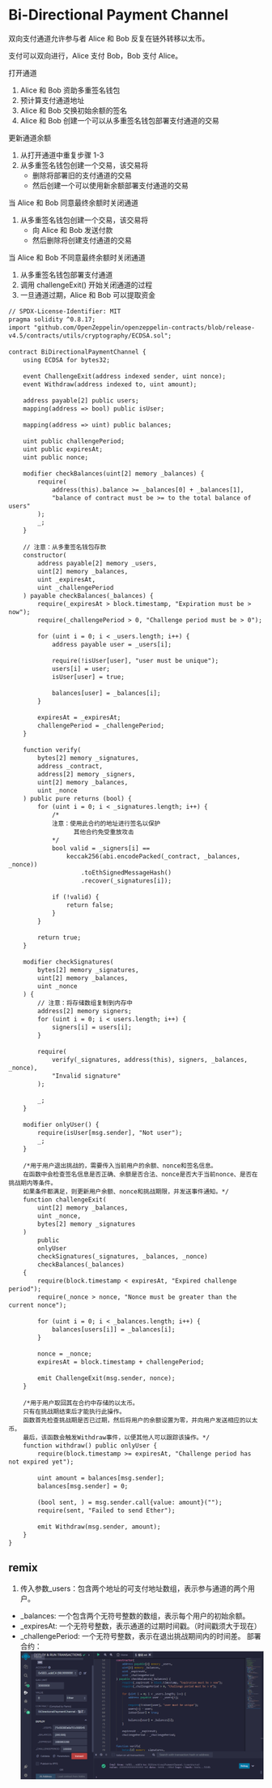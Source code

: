 # Bi-Directional Payment Channel
双向支付通道允许参与者 Alice 和 Bob 反复在链外转移以太币。

支付可以双向进行，Alice 支付 Bob，Bob 支付 Alice。

打开通道
1. Alice 和 Bob 资助多重签名钱包
2. 预计算支付通道地址  
3. Alice 和 Bob 交换初始余额的签名
4. Alice 和 Bob 创建一个可以从多重签名钱包部署支付通道的交易

更新通道余额
1. 从打开通道中重复步骤 1-3
2. 从多重签名钱包创建一个交易，该交易将
   - 删除将部署旧的支付通道的交易
   - 然后创建一个可以使用新余额部署支付通道的交易

当 Alice 和 Bob 同意最终余额时关闭通道
1. 从多重签名钱包创建一个交易，该交易将
   - 向 Alice 和 Bob 发送付款
   - 然后删除将创建支付通道的交易

当 Alice 和 Bob 不同意最终余额时关闭通道
1. 从多重签名钱包部署支付通道
2. 调用 challengeExit() 开始关闭通道的过程
3. 一旦通道过期，Alice 和 Bob 可以提取资金

```solidity
// SPDX-License-Identifier: MIT
pragma solidity ^0.8.17;
import "github.com/OpenZeppelin/openzeppelin-contracts/blob/release-v4.5/contracts/utils/cryptography/ECDSA.sol";

contract BiDirectionalPaymentChannel {
    using ECDSA for bytes32;

    event ChallengeExit(address indexed sender, uint nonce);
    event Withdraw(address indexed to, uint amount);

    address payable[2] public users;
    mapping(address => bool) public isUser;

    mapping(address => uint) public balances;

    uint public challengePeriod;
    uint public expiresAt;
    uint public nonce;

    modifier checkBalances(uint[2] memory _balances) {
        require(
            address(this).balance >= _balances[0] + _balances[1],
            "balance of contract must be >= to the total balance of users"
        );
        _;
    }

    // 注意：从多重签名钱包存款
    constructor(
        address payable[2] memory _users,
        uint[2] memory _balances,
        uint _expiresAt,
        uint _challengePeriod
    ) payable checkBalances(_balances) {
        require(_expiresAt > block.timestamp, "Expiration must be > now");
        require(_challengePeriod > 0, "Challenge period must be > 0");

        for (uint i = 0; i < _users.length; i++) {
            address payable user = _users[i];

            require(!isUser[user], "user must be unique");
            users[i] = user;
            isUser[user] = true;

            balances[user] = _balances[i];
        }

        expiresAt = _expiresAt;
        challengePeriod = _challengePeriod;
    }

    function verify(
        bytes[2] memory _signatures,
        address _contract,
        address[2] memory _signers,
        uint[2] memory _balances,
        uint _nonce
    ) public pure returns (bool) {
        for (uint i = 0; i < _signatures.length; i++) {
            /*
            注意：使用此合约的地址进行签名以保护
                  其他合约免受重放攻击
            */
            bool valid = _signers[i] ==
                keccak256(abi.encodePacked(_contract, _balances, _nonce))
                    .toEthSignedMessageHash()
                    .recover(_signatures[i]);

            if (!valid) {
                return false;
            }
        }

        return true;
    }

    modifier checkSignatures(
        bytes[2] memory _signatures,
        uint[2] memory _balances,
        uint _nonce
    ) {
        // 注意：将存储数组复制到内存中
        address[2] memory signers;
        for (uint i = 0; i < users.length; i++) {
            signers[i] = users[i];
        }

        require(
            verify(_signatures, address(this), signers, _balances, _nonce),
            "Invalid signature"
        );

        _;
    }

    modifier onlyUser() {
        require(isUser[msg.sender], "Not user");
        _;
    }

    /*用于用户退出挑战的，需要传入当前用户的余额、nonce和签名信息。
    在函数中会检查签名信息是否正确、余额是否合法、nonce是否大于当前nonce、是否在挑战期内等条件。
    如果条件都满足，则更新用户余额、nonce和挑战期限，并发送事件通知。*/
    function challengeExit(
        uint[2] memory _balances,
        uint _nonce,
        bytes[2] memory _signatures
    )
        public
        onlyUser
        checkSignatures(_signatures, _balances, _nonce)
        checkBalances(_balances)
    {
        require(block.timestamp < expiresAt, "Expired challenge period");
        require(_nonce > nonce, "Nonce must be greater than the current nonce");

        for (uint i = 0; i < _balances.length; i++) {
            balances[users[i]] = _balances[i];
        }

        nonce = _nonce;
        expiresAt = block.timestamp + challengePeriod;

        emit ChallengeExit(msg.sender, nonce);
    }

    /*用于用户取回其在合约中存储的以太币。
    只有在挑战期结束后才能执行此操作。
    函数首先检查挑战期是否已过期，然后将用户的余额设置为零，并向用户发送相应的以太币。
    最后，该函数会触发Withdraw事件，以便其他人可以跟踪该操作。*/
    function withdraw() public onlyUser {
        require(block.timestamp >= expiresAt, "Challenge period has not expired yet");

        uint amount = balances[msg.sender];
        balances[msg.sender] = 0;

        (bool sent, ) = msg.sender.call{value: amount}("");
        require(sent, "Failed to send Ether");

        emit Withdraw(msg.sender, amount);
    }
}
```


## remix
1. 传入参数_users：包含两个地址的可支付地址数组，表示参与通道的两个用户。
* _balances: 一个包含两个无符号整数的数组，表示每个用户的初始余额。
* _expiresAt: 一个无符号整数，表示通道的过期时间戳。（时间戳须大于现在）
* _challengePeriod: 一个无符号整数，表示在退出挑战期间内的时间差。
部署合约：
![59-1.png](img/59-1.png)
